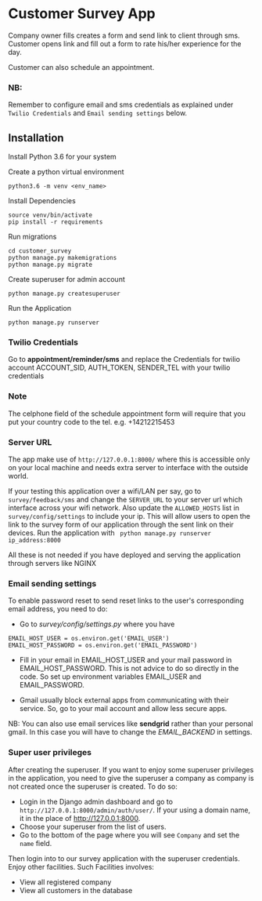 # Customer Survey App
Company owner fills creates a form and send link to client through sms.
Customer opens link and fill out a form to rate his/her experience for the day.

Customer can also schedule an appointment.

### NB:
Remember to configure email and sms credentials as explained under `Twilio Credentials` and `Email sending settings` below.

## Installation
Install Python 3.6 for your system

Create a python virtual environment
```
python3.6 -m venv <env_name>
```
Install Dependencies
```
source venv/bin/activate
pip install -r requirements
```
Run migrations
```
cd customer_survey
python manage.py makemigrations
python manage.py migrate
```
Create superuser for admin account
```
python manage.py createsuperuser
```

Run the Application
```
python manage.py runserver
```

### Twilio Credentials
Go to **appointment/reminder/sms** and replace the Credentials for twilio account
ACCOUNT_SID, AUTH_TOKEN, SENDER_TEL with your twilio credentials

### Note
The celphone field of the schedule appointment form will require that you put your country code to the tel.
e.g. +14212215453

### Server URL
The app make use of `http://127.0.0.1:8000/` where this is accessible only on your local machine and needs extra server 
to interface with the outside world.

If your testing this application over a wifi/LAN per say, go to `survey/feedback/sms` and change the `SERVER_URL`
 to your server url which interface across your wifi network. Also update the `ALLOWED_HOSTS` list in 
 `survey/config/settings` to include your ip.
This will allow users to open the link to the survey form of our application through the sent link on their devices. 
Run the application with ` python manage.py runserver ip_address:8000`

All these is not needed if you have deployed and serving the application through servers like NGINX


### Email sending settings
To enable password reset to send reset links to the user's corresponding email address, you need to do:
- Go to *survey/config/settings.py* where you have
```
EMAIL_HOST_USER = os.environ.get('EMAIL_USER')
EMAIL_HOST_PASSWORD = os.environ.get('EMAIL_PASSWORD')
```
- Fill in your email in EMAIL_HOST_USER and your mail password in EMAIL_HOST_PASSWORD.
This is not advice to do so directly in the code. So set up environment variables EMAIL_USER and EMAIL_PASSWORD.

- Gmail usually block external apps from communicating with their service. So, go to your mail account and allow less
secure apps.

NB: You can also use email services like **sendgrid** rather than your personal gmail. In this case you will have to
change the *EMAIL_BACKEND* in settings.


### Super user privileges
After creating the superuser. If you want to enjoy some superuser privileges in the application,
you need to give the superuser a company as company is not created once the superuser is created. To do so:
- Login in the Django admin dashboard and go to `http://127.0.0.1:8000/admin/auth/user/`. If your using a domain name,
it in the place of http://127.0.0.1:8000.
- Choose your superuser from the list of users.
- Go to the bottom of the page where you will see `Company` and set the `name` field.

Then login into to our survey application with the superuser credentials. Enjoy other facilities.
Such Facilities involves:
- View all registered company
- View all customers in the database
